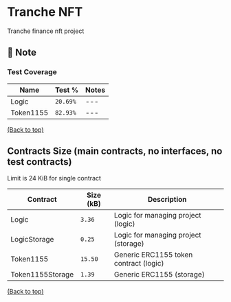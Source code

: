 # Tranche NFT
Tranche finance nft project

## 🤔 Note


### Test Coverage

<table>
    <thead>
      <tr>
        <th>Name</th>
        <th>Test %</th>
        <th>Notes</th>
      </tr>
    </thead>
    <tbody>
        <tr>
            <td>Logic</td>
            <td><code>20.69%</code></td>
            <td>---</td>
        </tr>
        <tr>
            <td>Token1155</td>
            <td><code>82.93%</code></td>
            <td>---</td>
        </tr>
    </tbody>
  </table>

[(Back to top)](#Tranche-NFT)

## Contracts Size (main contracts, no interfaces, no test contracts)
Limit is 24 KiB for single contract
<table>
    <thead>
      <tr>
        <th>Contract</th>
        <th>Size (kB)</th>
        <th>Description</th>
      </tr>
    </thead>
    <tbody>
        <tr>
            <td>Logic</td>
            <td><code>3.36</code></td>
            <td>Logic for managing project (logic)</td>
        </tr>
        <tr>
            <td>LogicStorage</td>
            <td><code>0.25</code></td>
            <td>Logic for managing project (storage)</td>
        </tr>
        <tr>
            <td>Token1155</td>
            <td><code>15.50</code></td>
            <td>Generic ERC1155 token contract (logic)</td>
        </tr>
        <tr>
            <td>Token1155Storage</td>
            <td><code>1.39</code></td>
            <td>Generic ERC1155 (storage)</td>
        </tr>
    </tbody>
  </table>

[(Back to top)](#Tranche-NFT)
